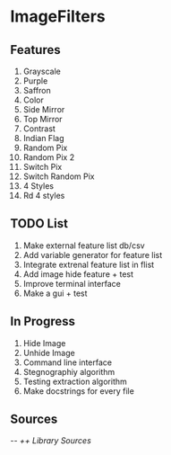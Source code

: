 # ImageFilters
## Features
1. Grayscale
2. Purple
3. Saffron
4. Color
5. Side Mirror
6. Top Mirror
7. Contrast
8. Indian Flag
9. Random Pix
10. Random Pix 2
11. Switch Pix
12. Switch Random Pix
13. 4 Styles
14. Rd 4 styles
## TODO List
1. Make external feature list db/csv
2. Add variable generator for feature list
3. Integrate extrenal feature list in flist
4. Add image hide feature + test
5. Improve terminal interface
6. Make a gui + test
## In Progress
1. Hide Image
2. Unhide Image
3. Command line interface
4. Stegnographiy algorithm
5. Testing extraction algorithm
6. Make docstrings for every file
## Sources
-- <i>++ Library Sources</i>